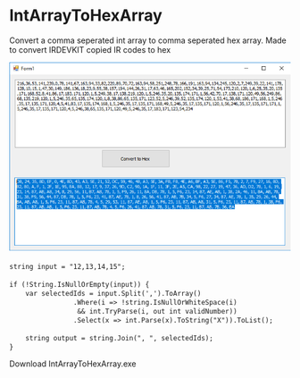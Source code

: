 # IntArrayToHexArray
Convert a comma seperated int array to comma seperated hex array. Made to convert IRDEVKIT copied IR codes to hex

![alt text](https://github.com/kakopappa/IntArrayToHexArray/blob/master/Untitled.png)

```
string input = "12,13,14,15";

if (!String.IsNullOrEmpty(input)) {
    var selectedIds = input.Split(',').ToArray()
                .Where(i => !string.IsNullOrWhiteSpace(i)
                 && int.TryParse(i, out int validNumber))
                .Select(x => int.Parse(x).ToString("X")).ToList();

    string output = string.Join(", ", selectedIds);
}
```

Download IntArrayToHexArray.exe
